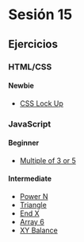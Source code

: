 # Sesión 15

## Ejercicios

### HTML/CSS

#### Newbie

- [CSS Lock Up](../exercises/css-lock-up/)

### JavaScript

#### Beginner

- [Multiple of 3 or 5](../exercises/multiples-of-three-or-five/)

#### Intermediate

- [Power N](../exercises/power-n/)
- [Triangle](../exercises/triangle/)
- [End X](../exercises/end-x/)
- [Array 6](../exercises/array-6/README.md)
- [XY Balance](../exercises/xy-balance/)

<!--
## Kahoot

- https://create.kahoot.it/share/gym-session-15/96edea29-d3f4-41b7-8f82-e1e875bd0e3a
-->